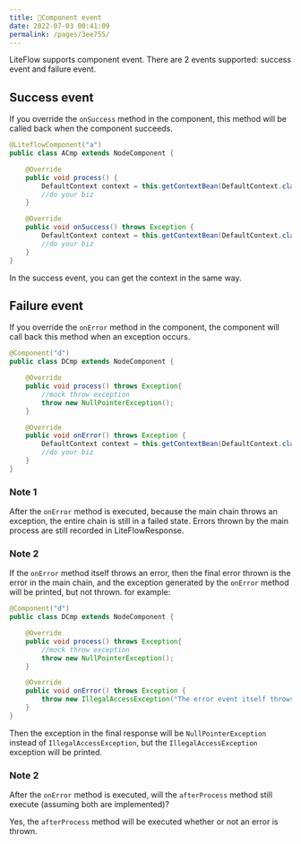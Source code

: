 ```yaml
---
title: 🥝Component event
date: 2022-07-03 00:41:09
permalink: /pages/3ee755/
---
```


LiteFlow supports component event. There are 2 events supported: success event and failure event.

## Success event

If you override the `onSuccess` method in the component, this method will be called back when the component succeeds.

```java
@LiteflowComponent("a")
public class ACmp extends NodeComponent {

	@Override
	public void process() {
		DefaultContext context = this.getContextBean(DefaultContext.class);
		//do your biz
	}

	@Override
	public void onSuccess() throws Exception {
		DefaultContext context = this.getContextBean(DefaultContext.class);
		//do your biz
	}
}
```

In the success event, you can get the context in the same way.

## Failure event

If you override the `onError` method in the component, the component will call back this method when an exception occurs.

```java
@Component("d")
public class DCmp extends NodeComponent {

	@Override
	public void process() throws Exception{
		//mock throw exception
		throw new NullPointerException();
	}

	@Override
	public void onError() throws Exception {
		DefaultContext context = this.getContextBean(DefaultContext.class);
		//do your biz
	}
}
```

### Note 1

After the `onError` method is executed, because the main chain throws an exception, the entire chain is still in a failed state. Errors thrown by the main process are still recorded in LiteFlowResponse.

### Note 2

If the `onError` method itself throws an error, then the final error thrown is the error in the main chain, and the exception generated by the `onError` method will be printed, but not thrown. for example:

```java
@Component("d")
public class DCmp extends NodeComponent {

	@Override
	public void process() throws Exception{
		//mock throw exception
		throw new NullPointerException();
	}

	@Override
	public void onError() throws Exception {
		throw new IllegalAccessException("The error event itself throws an exception");
	}
}
```

Then the exception in the final response will be `NullPointerException` instead of `IllegalAccessException`, but the `IllegalAccessException` exception will be printed.

### Note 2

After the `onError` method is executed, will the `afterProcess` method still execute (assuming both are implemented)?

Yes, the `afterProcess` method will be executed whether or not an error is thrown.
